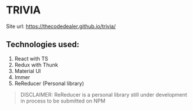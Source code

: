 # TRIVIA
Site url: https://thecodedealer.github.io/trivia/

## Technologies used:

1. React with TS
2. Redux with Thunk
3. Material UI
4. Immer 
5. ReReducer (Personal library)

> DISCLAIMER: ReReducer is a personal library still under development in process to be submitted on NPM
    
